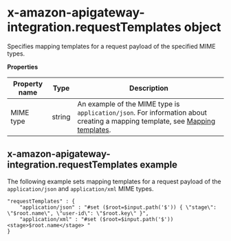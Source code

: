 # x\-amazon\-apigateway\-integration\.requestTemplates object<a name="api-gateway-swagger-extensions-integration-requestTemplates"></a>

 Specifies mapping templates for a request payload of the specified MIME types\. 


**Properties**  

| Property name | Type | Description | 
| --- | --- | --- | 
| MIME type | string |   An example of the MIME type is `application/json`\. For information about creating a mapping template, see [Mapping templates](rest-api-data-transformations.md#models-mappings-mappings)\.   | 

## x\-amazon\-apigateway\-integration\.requestTemplates example<a name="api-gateway-swagger-extensions-request-template-example"></a>

 The following example sets mapping templates for a request payload of the `application/json` and `application/xml` MIME types\. 

```
"requestTemplates" : {
    "application/json" : "#set ($root=$input.path('$')) { \"stage\": \"$root.name\", \"user-id\": \"$root.key\" }",
    "application/xml" : "#set ($root=$input.path('$')) <stage>$root.name</stage> "
}
```

